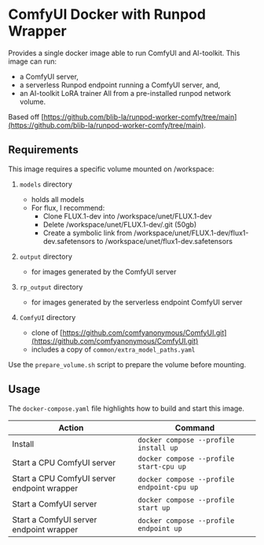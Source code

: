 # ComfyUI Docker with Runpod Wrapper

Provides a single docker image able to run ComfyUI and AI-toolkit.
This image can run:
- a ComfyUI server,
- a serverless Runpod endpoint running a ComfyUI server, and,
- an AI-toolkit LoRA trainer
All from a pre-installed runpod network volume.


Based off [https://github.com/blib-la/runpod-worker-comfy/tree/main](https://github.com/blib-la/runpod-worker-comfy/tree/main).

## Requirements

This image requires a specific volume mounted on /workspace:

1. `models` directory

    - holds all models
    - For flux, I recommend:
        - Clone FLUX.1-dev into /workspace/unet/FLUX.1-dev
        - Delete /workspace/unet/FLUX.1-dev/.git (50gb)
        - Create a symbolic link from /workspace/unet/FLUX.1-dev/flux1-dev.safetensors to /workspace/unet/flux1-dev.safetensors

2. `output` directory

    - for images generated by the ComfyUI server

3. `rp_output` directory

    - for images generated by the serverless endpoint ComfyUI server

4. `ComfyUI` directory

    - clone of [https://github.com/comfyanonymous/ComfyUI.git](https://github.com/comfyanonymous/ComfyUI.git)
    - includes a copy of `common/extra_model_paths.yaml` 

Use the `prepare_volume.sh` script to prepare the volume before mounting.

## Usage

The `docker-compose.yaml` file highlights how to build and start this image.

| Action                                      | Command                                    |
|---------------------------------------------|--------------------------------------------|
| Install                                     | `docker compose --profile install up`      |
| Start a CPU ComfyUI server                  | `docker compose --profile start-cpu up`    |
| Start a CPU ComfyUI server endpoint wrapper | `docker compose --profile endpoint-cpu up` |
| Start a ComfyUI server                      | `docker compose --profile start up`        |
| Start a ComfyUI server endpoint wrapper     | `docker compose --profile endpoint up`     |